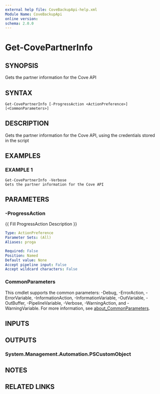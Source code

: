 ```yaml
---
external help file: CoveBackupApi-help.xml
Module Name: CoveBackupApi
online version:
schema: 2.0.0
---
```


# Get-CovePartnerInfo

## SYNOPSIS
Gets the partner information for the Cove API

## SYNTAX

```
Get-CovePartnerInfo [-ProgressAction <ActionPreference>] [<CommonParameters>]
```

## DESCRIPTION
Gets the partner information for the Cove API, using the credentials stored in the script

## EXAMPLES

### EXAMPLE 1
```
Get-CovePartnerInfo -Verbose
Gets the partner information for the Cove API
```

## PARAMETERS

### -ProgressAction
{{ Fill ProgressAction Description }}

```yaml
Type: ActionPreference
Parameter Sets: (All)
Aliases: proga

Required: False
Position: Named
Default value: None
Accept pipeline input: False
Accept wildcard characters: False
```

### CommonParameters
This cmdlet supports the common parameters: -Debug, -ErrorAction, -ErrorVariable, -InformationAction, -InformationVariable, -OutVariable, -OutBuffer, -PipelineVariable, -Verbose, -WarningAction, and -WarningVariable. For more information, see [about_CommonParameters](http://go.microsoft.com/fwlink/?LinkID=113216).

## INPUTS

## OUTPUTS

### System.Management.Automation.PSCustomObject
## NOTES

## RELATED LINKS
